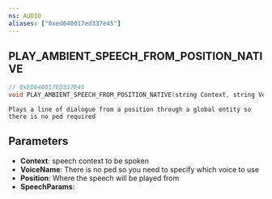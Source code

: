 ```yaml
---
ns: AUDIO
aliases: ["0xed640017ed337e45"]
---
```

## PLAY_AMBIENT_SPEECH_FROM_POSITION_NATIVE

```c
// 0xED640017ED337E45
void PLAY_AMBIENT_SPEECH_FROM_POSITION_NATIVE(string Context, string VoiceName, Vector3 Position, string SpeechParams);
```

```
Plays a line of dialogue from a position through a global entity so there is no ped required
```

## Parameters
* **Context**: speech context to be spoken
* **VoiceName**: There is no ped so you need to specify which voice to use
* **Position**: Where the speech will be played from
* **SpeechParams**: 
